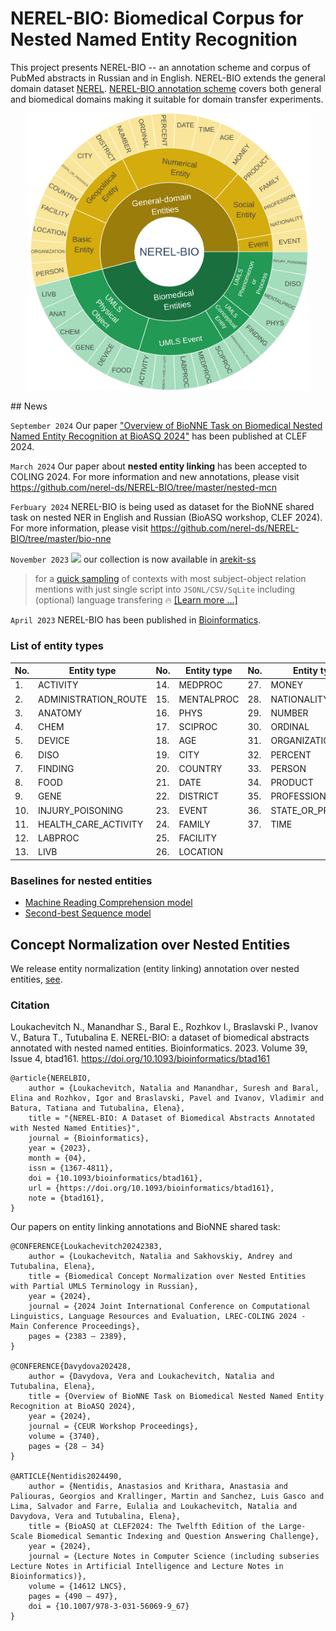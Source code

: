 # NEREL-BIO: Biomedical Corpus for Nested Named Entity Recognition

This project presents NEREL-BIO -- an annotation scheme and corpus of PubMed abstracts in Russian and in English. NEREL-BIO extends the general domain dataset [NEREL](https://github.com/nerel-ds/NEREL). [NEREL-BIO annotation scheme](https://github.com/nerel-ds/NEREL-BIO/blob/master/nerel-bio-guidelines.pdf) covers both general and biomedical domains making it suitable for domain transfer experiments. 

<p align="center">
<img src="nerel-bio.png" width="450">
</p>
## News

`September 2024` Our paper ["Overview of BioNNE Task on Biomedical Nested Named Entity Recognition at BioASQ 2024"](https://ceur-ws.org/Vol-3740/paper-03.pdf) has been published at CLEF 2024. 

`March 2024` Our paper about **nested entity linking** has been accepted to COLING 2024. For more information and new annotations, please visit https://github.com/nerel-ds/NEREL-BIO/tree/master/nested-mcn

`Ferbuary 2024` NEREL-BIO is being used as dataset for the BioNNE shared task on nested NER in English and Russian (BioASQ workshop, CLEF 2024). For more information, please visit https://github.com/nerel-ds/NEREL-BIO/tree/master/bio-nne

`November 2023` [![](https://img.shields.io/badge/AREkit--ss_Compatible-0.23.1-purple.svg)](https://github.com/nicolay-r/arekit-ss#usage) our collection is now available in [arekit-ss](https://github.com/nicolay-r/arekit-ss)
> for a [quick sampling](https://github.com/nicolay-r/arekit-ss#usage) of contexts with most subject-object relation mentions with just single script into
> `JSONL/CSV/SqLite` including (optional) language transfering 🔥 [[Learn more ...]](https://github.com/nicolay-r/arekit-ss#usage)

`April 2023` NEREL-BIO has been published in [Bioinformatics](https://academic.oup.com/bioinformatics/article/39/4/btad161/7099619). 


### List of entity types

|No. | Entity type | No. | Entity type | No. | Entity type
|---|---|---|---|---|---
|1. | ACTIVITY | 14. | MEDPROC | 27. | MONEY
|2. | ADMINISTRATION_ROUTE | 15. | MENTALPROC | 28. | NATIONALITY
|3. | ANATOMY | 16. | PHYS | 29. | NUMBER
|4. | CHEM | 17. | SCIPROC | 30. | ORDINAL
|5. | DEVICE | 18. | AGE | 31. | ORGANIZATION
|6. | DISO | 19. | CITY | 32. | PERCENT
|7. | FINDING | 20. | COUNTRY | 33. | PERSON
|8. | FOOD | 21. | DATE | 34. | PRODUCT
|9. | GENE | 22. | DISTRICT | 35. | PROFESSION
|10. | INJURY_POISONING | 23. | EVENT | 36. | STATE_OR_PROVINCE
|11. | HEALTH_CARE_ACTIVITY | 24. | FAMILY | 37. | TIME
|12. | LABPROC | 25. | FACILITY |  | 
|13. | LIVB | 26. | LOCATION |  | 

### Baselines for nested entities
 - [Machine Reading Comprehension model](https://github.com/fulstock/mrc_nested_ner_ru)
 - [Second-best Sequence model](https://github.com/fulstock/second-best-learning-and-decoding-rubert)

## Concept Normalization over Nested Entities

We release entity normalization (entity linking) annotation over nested entities, [see](https://github.com/nerel-ds/NEREL-BIO/tree/master/nested-mcn/data).

### Citation
Loukachevitch N., Manandhar S., Baral E., Rozhkov I., Braslavski P., Ivanov V., Batura T., Tutubalina E. NEREL-BIO: a dataset of biomedical abstracts annotated with nested named entities. Bioinformatics. 2023. Volume 39, Issue 4, btad161. https://doi.org/10.1093/bioinformatics/btad161
```
@article{NERELBIO,
    author = {Loukachevitch, Natalia and Manandhar, Suresh and Baral, Elina and Rozhkov, Igor and Braslavski, Pavel and Ivanov, Vladimir and Batura, Tatiana and Tutubalina, Elena},
    title = "{NEREL-BIO: A Dataset of Biomedical Abstracts Annotated with Nested Named Entities}",
    journal = {Bioinformatics},
    year = {2023},
    month = {04},
    issn = {1367-4811},
    doi = {10.1093/bioinformatics/btad161},
    url = {https://doi.org/10.1093/bioinformatics/btad161},
    note = {btad161},
}
```

Our papers on entity linking annotations and BioNNE shared task:
```
@CONFERENCE{Loukachevitch20242383,
	author = {Loukachevitch, Natalia and Sakhovskiy, Andrey and Tutubalina, Elena},
	title = {Biomedical Concept Normalization over Nested Entities with Partial UMLS Terminology in Russian},
	year = {2024},
	journal = {2024 Joint International Conference on Computational Linguistics, Language Resources and Evaluation, LREC-COLING 2024 - Main Conference Proceedings},
	pages = {2383 – 2389},
}

@CONFERENCE{Davydova202428,
    author = {Davydova, Vera and Loukachevitch, Natalia and Tutubalina, Elena},
    title = {Overview of BioNNE Task on Biomedical Nested Named Entity Recognition at BioASQ 2024},
    year = {2024},
    journal = {CEUR Workshop Proceedings},
    volume = {3740},
    pages = {28 – 34}
}

@ARTICLE{Nentidis2024490,
    author = {Nentidis, Anastasios and Krithara, Anastasia and Paliouras, Georgios and Krallinger, Martin and Sanchez, Luis Gasco and Lima, Salvador and Farre, Eulalia and Loukachevitch, Natalia and Davydova, Vera and Tutubalina, Elena},
    title = {BioASQ at CLEF2024: The Twelfth Edition of the Large-Scale Biomedical Semantic Indexing and Question Answering Challenge},
    year = {2024},
    journal = {Lecture Notes in Computer Science (including subseries Lecture Notes in Artificial Intelligence and Lecture Notes in Bioinformatics)},
    volume = {14612 LNCS},
    pages = {490 – 497},
    doi = {10.1007/978-3-031-56069-9_67}
}
```
